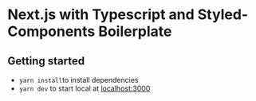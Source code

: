 # Next.js with Typescript and Styled-Components Boilerplate

## Getting started
- ``yarn install``to install dependencies
- ``yarn dev`` to start local at [localhost:3000](http://localhost:3000)

